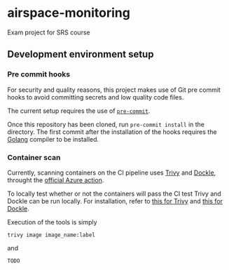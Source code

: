 # airspace-monitoring
Exam project for SRS course

## Development environment setup
### Pre commit hooks
For security and quality reasons, this project makes use of Git pre commit hooks to avoid committing secrets and low quality code files.

The current setup requires the use of [`pre-commit`](https://pre-commit.com/).

Once this repository has been cloned, run `pre-commit install` in the directory. The first commit after the installation of the hooks requires the [Golang](https://go.dev) compiler to be installed.

### Container scan
Currently, scanning containers on the CI pipeline uses [Trivy](https://github.com/aquasecurity/trivy) and [Dockle](https://github.com/goodwithtech/dockle), throught the [official Azure action](https://github.com/Azure/container-scan).

To locally test whether or not the containers will pass the CI test Trivy and Dockle can be run locally. For installation, refer to [this for Trivy](https://aquasecurity.github.io/trivy/v0.27.1/getting-started/installation/) and [this for Dockle](https://github.com/goodwithtech/dockle#installation).

Execution of the tools is simply
```
trivy image image_name:label
```
and
```
TODO
```

